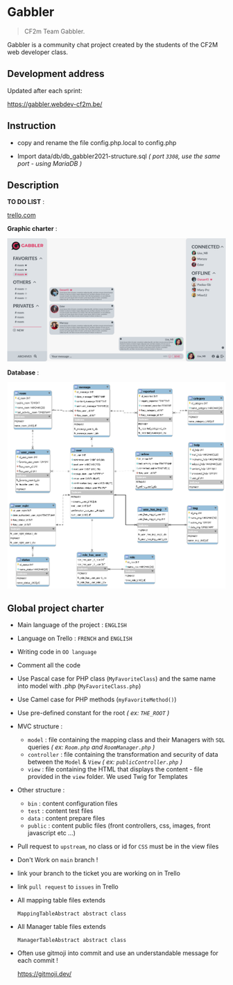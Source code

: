 # Gabbler
> CF2m Team Gabbler.

Gabbler is a community chat project created by the students of the CF2M web developer class.

## Development address
Updated after each sprint:

https://gabbler.webdev-cf2m.be/

## Instruction 

- copy and rename the file config.php.local to config.php

- Import data/db/db_gabbler2021-structure.sql *( port `3308`, use the same port - using MariaDB )*

## Description

__TO DO LIST__ :

[trello.com](https://trello.com/b/NhaVQegb/gabbler-2021)

__Graphic charter__ :

![Alt text](data/charte/Maquette%20XD/white%20mode/Rooms.png)

__Database__ :

![Alt text](data/db/db_gabbler.png)

## Global project charter

- Main language of the project : `ENGLISH`

- Language on Trello : `FRENCH` and `ENGLISH`

- Writing code in `OO language`

- Comment all the code

- Use Pascal case for PHP class (`MyFavoriteClass`) and the same name into model with .php (`MyFavoriteClass.php`)
  
- Use Camel case for PHP methods (`myFavoriteMethod()`)

- Use pre-defined constant for the root  *( ex: `THE_ROOT` )*

- MVC structure :
    - `model` : file containing the mapping class and their Managers with `SQL` queries *( ex: `Room.php` and `RoomManager.php` )*
    - `controller` : file containing the transformation and security of data between the `Model` & `View` *( ex: `publicController.php` )*
    - `view` : file containing the HTML that displays the content - file provided in the `view` folder. We used Twig for Templates
  
- Other structure :
  - `bin` : content configuration files
  - `test` : content test files
  - `data` : content prepare files
  - `public` : content public files (front controllers, css, images, front javascript etc ...)

- Pull request to `upstream`, no class or id for `CSS` must be in the view files

- Don't Work on `main` branch !

- link your branch to the ticket you are working on in Trello

- link `pull request` to `issues` in Trello

- All mapping table files extends
  
      MappingTableAbstract abstract class
  
- All Manager table files extends

      ManagerTableAbstract abstract class

- Often use gitmoji into commit and use an understandable message for each commit !

  https://gitmoji.dev/

